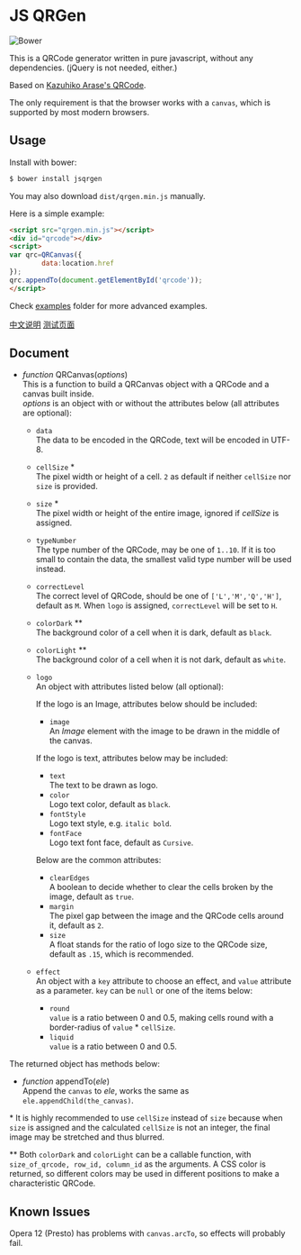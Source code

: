 JS QRGen
===

![Bower](https://img.shields.io/bower/v/jsqrgen.svg)

This is a QRCode generator written in pure javascript, without any dependencies. (jQuery is not needed, either.)

Based on [Kazuhiko Arase's QRCode](http://www.d-project.com/).

The only requirement is that the browser works with a `canvas`, which is supported by most modern browsers.

Usage
---
Install with bower:

``` sh
$ bower install jsqrgen
```

You may also download `dist/qrgen.min.js` manually.

Here is a simple example:

``` html
<script src="qrgen.min.js"></script>
<div id="qrcode"></div>
<script>
var qrc=QRCanvas({
        data:location.href
});
qrc.appendTo(document.getElementById('qrcode'));
</script>
```

Check [examples](examples) folder for more advanced examples.

[中文说明](http://gerald.top/code/qrgen) [测试页面](http://gerald.top/code/qrgen-test)

Document
---
* *function* QRCanvas(*options*)  
  This is a function to build a QRCanvas object with a QRCode and a canvas built inside.  
  *options* is an object with or without the attributes below (all attributes are optional):
  * `data`  
    The data to be encoded in the QRCode, text will be encoded in UTF-8.

  * `cellSize` \*  
    The pixel width or height of a cell. `2` as default if neither `cellSize` nor `size` is provided.

  * `size` \*  
    The pixel width or height of the entire image, ignored if *cellSize* is assigned.

  * `typeNumber`  
    The type number of the QRCode, may be one of `1..10`.
    If it is too small to contain the data, the smallest valid type number will be used instead.

  * `correctLevel`  
    The correct level of QRCode, should be one of `['L','M','Q','H']`, default as `M`.
    When `logo` is assigned, `correctLevel` will be set to `H`.

  * `colorDark` \*\*  
    The background color of a cell when it is dark, default as `black`.

  * `colorLight` \*\*  
    The background color of a cell when it is not dark, default as `white`.

  * `logo`  
    An object with attributes listed below (all optional):

    If the logo is an Image, attributes below should be included:
    * `image`  
      An *Image* element with the image to be drawn in the middle of the canvas.

    If the logo is text, attributes below may be included:
    * `text`  
      The text to be drawn as logo.
    * `color`  
      Logo text color, default as `black`.
    * `fontStyle`  
      Logo text style, e.g. `italic bold`.
    * `fontFace`  
      Logo text font face, default as `Cursive`.

    Below are the common attributes:
    * `clearEdges`  
      A boolean to decide whether to clear the cells broken by the image, default as `true`.
    * `margin`  
      The pixel gap between the image and the QRCode cells around it, default as `2`.
    * `size`  
      A float stands for the ratio of logo size to the QRCode size, default as `.15`, which is recommended.

  * `effect`  
    An object with a `key` attribute to choose an effect, and `value` attribute as a parameter.
    `key` can be `null` or one of the items below:
    * `round`  
      `value` is a ratio between 0 and 0.5, making cells round with a border-radius of `value` * `cellSize`.
    * `liquid`  
      `value` is a ratio between 0 and 0.5.

The returned object has methods below:
* *function* appendTo(*ele*)  
  Append the `canvas` to *ele*, works the same as `ele.appendChild(the_canvas)`.

\* It is highly recommended to use `cellSize` instead of `size` because when `size` is assigned and the calculated `cellSize` is not an integer, the final image may be stretched and thus blurred.

\*\* Both `colorDark` and `colorLight` can be a callable function, with `size_of_qrcode, row_id, column_id` as the arguments. A CSS color is returned, so different colors may be used in different positions to make a characteristic QRCode.

Known Issues
---
Opera 12 (Presto) has problems with `canvas.arcTo`, so effects will probably fail.
